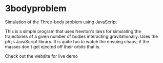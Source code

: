 # 3bodyproblem
Simulation of the Three-body problem using JavaScript
<p>
This is a simple program that uses Newton's laws for simulating the trajectories of a given number of bodies interacting gravitationally. Uses the p5.js JavaScript library. It is quite fun to watch the ensuing chaos; if the masses don't get ejected off their orbits that is.
</p>
<p>
Check out the website for live demo
</p>

